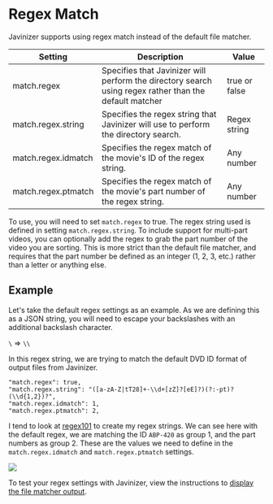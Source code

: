 # Regex Match

Javinizer supports using regex match instead of the default file matcher.

| Setting             | Description                                                                                            | Value         |
| ------------------- | ------------------------------------------------------------------------------------------------------ | ------------- |
| match.regex         | Specifies that Javinizer will perform the directory search using regex rather than the default matcher | true or false |
| match.regex.string  | Specifies the regex string that Javinizer will use to perform the directory search.                    | Regex string  |
| match.regex.idmatch | Specifies the regex match of the movie's ID of the regex string.                                       | Any number    |
| match.regex.ptmatch | Specifies the regex match of the movie's part number of the regex string.                              | Any number    |

To use, you will need to set `match.regex` to true. The regex string used is defined in setting `match.regex.string`. To include support for multi-part videos, you can optionally add the regex to grab the part number of the video you are sorting. This is more strict than the default file matcher, and requires that the part number be defined as an integer (1, 2, 3, etc.) rather than a letter or anything else.

## Example

Let's take the default regex settings as an example. As we are defining this as a JSON string, you will need to escape your backslashes with an additional backslash character.&#x20;

`\` => `\\`

In this regex string, we are trying to match the default DVD ID format of output files from Javinizer.&#x20;

```
"match.regex": true,
"match.regex.string": "([a-zA-Z|tT28]+-\\d+[zZ]?[eE]?)(?:-pt)?(\\d{1,2})?",
"match.regex.idmatch": 1,
"match.regex.ptmatch": 2,
```

I tend to look at [regex101](https://regex101.com/r/ze1Sya/1) to create my regex strings. We can see here with the default regex, we are matching the ID `ABP-420` as group 1, and the part numbers as group 2. These are the values we need to define in the `match.regex.idmatch` and `match.regex.ptmatch` settings.

![](../../.gitbook/assets/regex\_match.png)

To test your regex settings with Javinizer, view the instructions to [display the file matcher output](./).

